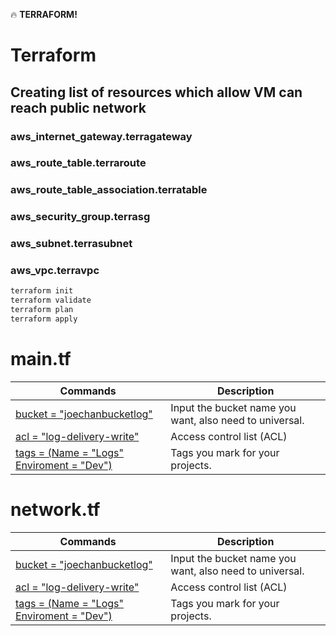 :fire: **TERRAFORM!**

# Terraform 
## Creating list of resources which allow VM can reach public network
### aws_internet_gateway.terragateway
### aws_route_table.terraroute
### aws_route_table_association.terratable
### aws_security_group.terrasg
### aws_subnet.terrasubnet
### aws_vpc.terravpc

```zsh
terraform init
terraform validate
terraform plan
terraform apply
```

# main.tf
  Commands  |  Description  |
|  --- |  ---  |
|  [bucket = "joechanbucketlog"](/http://askjoechan.com)  |  Input the bucket name you want, also need to universal. |
|  [acl = "log-delivery-write" ](/http://askjoechan.com )  |  Access control list (ACL)  |
|  [tags = (Name = "Logs" Enviroment = "Dev") ](/http://askjoechan.com)  |  Tags you mark for your projects.  |


# network.tf
  Commands  |  Description  |
|  --- |  ---  |
|  [bucket = "joechanbucketlog"](/http://askjoechan.com)  |  Input the bucket name you want, also need to universal. |
|  [acl = "log-delivery-write" ](/http://askjoechan.com )  |  Access control list (ACL)  |
|  [tags = (Name = "Logs" Enviroment = "Dev") ](/http://askjoechan.com)  |  Tags you mark for your projects.  |
